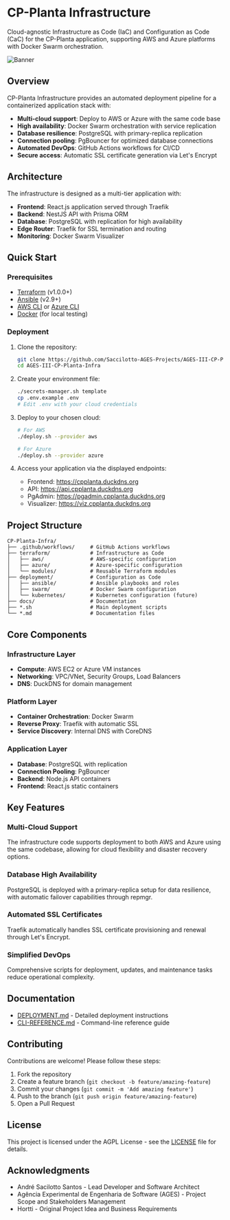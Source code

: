 # CP-Planta Infrastructure

Cloud-agnostic Infrastructure as Code (IaC) and Configuration as Code (CaC) for the CP-Planta application, supporting AWS and Azure platforms with Docker Swarm orchestration.

![Banner](https://avatars.githubusercontent.com/u/202462667?s=200&v=4)

## Overview

CP-Planta Infrastructure provides an automated deployment pipeline for a containerized application stack with:

- **Multi-cloud support**: Deploy to AWS or Azure with the same code base
- **High availability**: Docker Swarm orchestration with service replication
- **Database resilience**: PostgreSQL with primary-replica replication
- **Connection pooling**: PgBouncer for optimized database connections
- **Automated DevOps**: GitHub Actions workflows for CI/CD
- **Secure access**: Automatic SSL certificate generation via Let's Encrypt

## Architecture

The infrastructure is designed as a multi-tier application with:

- **Frontend**: React.js application served through Traefik
- **Backend**: NestJS API with Prisma ORM
- **Database**: PostgreSQL with replication for high availability
- **Edge Router**: Traefik for SSL termination and routing
- **Monitoring**: Docker Swarm Visualizer

## Quick Start

### Prerequisites

- [Terraform](https://www.terraform.io/downloads.html) (v1.0.0+)
- [Ansible](https://docs.ansible.com/ansible/latest/installation_guide/intro_installation.html) (v2.9+)
- [AWS CLI](https://aws.amazon.com/cli/) or [Azure CLI](https://docs.microsoft.com/en-us/cli/azure/install-azure-cli)
- [Docker](https://docs.docker.com/engine/install/) (for local testing)

### Deployment

1. Clone the repository:

   ```bash
   git clone https://github.com/Saccilotto-AGES-Projects/AGES-III-CP-Planta-Infra.git
   cd AGES-III-CP-Planta-Infra
   ```

2. Create your environment file:

   ```bash
   ./secrets-manager.sh template
   cp .env.example .env
   # Edit .env with your cloud credentials
   ```

3. Deploy to your chosen cloud:

   ```bash
   # For AWS
   ./deploy.sh --provider aws
   
   # For Azure
   ./deploy.sh --provider azure
   ```

4. Access your application via the displayed endpoints:

   - Frontend: <https://cpplanta.duckdns.org>
   - API: <https://api.cpplanta.duckdns.org>
   - PgAdmin: <https://pgadmin.cpplanta.duckdns.org>
   - Visualizer: <https://viz.cpplanta.duckdns.org>

## Project Structure

```plaintext
CP-Planta-Infra/
├── .github/workflows/     # GitHub Actions workflows
├── terraform/             # Infrastructure as Code
│   ├── aws/               # AWS-specific configuration
│   ├── azure/             # Azure-specific configuration
│   └── modules/           # Reusable Terraform modules
├── deployment/            # Configuration as Code
│   ├── ansible/           # Ansible playbooks and roles
│   ├── swarm/             # Docker Swarm configuration
│   └── kubernetes/        # Kubernetes configuration (future)
├── docs/                  # Documentation
├── *.sh                   # Main deployment scripts
└── *.md                   # Documentation files
```

## Core Components

### Infrastructure Layer

- **Compute**: AWS EC2 or Azure VM instances
- **Networking**: VPC/VNet, Security Groups, Load Balancers
- **DNS**: DuckDNS for domain management

### Platform Layer

- **Container Orchestration**: Docker Swarm
- **Reverse Proxy**: Traefik with automatic SSL
- **Service Discovery**: Internal DNS with CoreDNS

### Application Layer

- **Database**: PostgreSQL with replication
- **Connection Pooling**: PgBouncer
- **Backend**: Node.js API containers
- **Frontend**: React.js static containers

## Key Features

### Multi-Cloud Support

The infrastructure code supports deployment to both AWS and Azure using the same codebase, allowing for cloud flexibility and disaster recovery options.

### Database High Availability

PostgreSQL is deployed with a primary-replica setup for data resilience, with automatic failover capabilities through repmgr.

### Automated SSL Certificates

Traefik automatically handles SSL certificate provisioning and renewal through Let's Encrypt.

### Simplified DevOps

Comprehensive scripts for deployment, updates, and maintenance tasks reduce operational complexity.

## Documentation

- [DEPLOYMENT.md](./DEPLOYMENT.md) - Detailed deployment instructions
- [CLI-REFERENCE.md](./CLI-REFERENCE.md) - Command-line reference guide

## Contributing

Contributions are welcome! Please follow these steps:

1. Fork the repository
2. Create a feature branch (`git checkout -b feature/amazing-feature`)
3. Commit your changes (`git commit -m 'Add amazing feature'`)
4. Push to the branch (`git push origin feature/amazing-feature`)
5. Open a Pull Request

## License

This project is licensed under the AGPL License - see the [LICENSE](LICENSE) file for details.

## Acknowledgments

- André Sacilotto Santos - Lead Developer and Software Architect
- Agência Experimental de Engenharia de Software (AGES) - Project Scope and Stakeholders Management
- Hortti - Original Project Idea and Business Requirements
